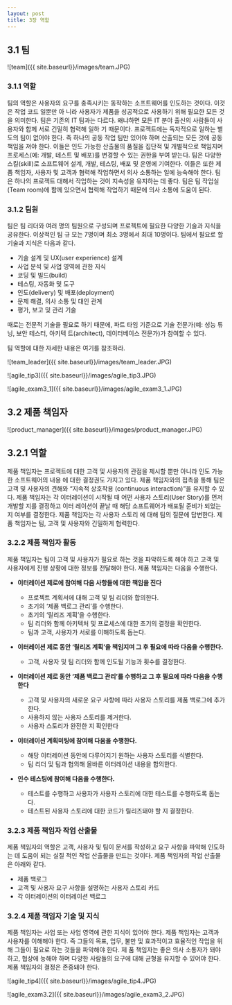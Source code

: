 ```yaml
---
layout: post
title: 3장 역할
---
```


## **3.1 팀**

![team]({{ site.baseurl}}/images/team.JPG)
  
### **3.1.1 역할**
<p>
팀의 역할은 사용자의 요구를 충족시키는 동작하는 소프트웨어를 인도하는 것이다. 이것은 작업 코드 일뿐만 아
니라 사용자가 제품을 성공적으로 사용하기 위해 필요한 모든 것을 의미한다.
팀은 기존의 IT 팀과는 다르다. 왜냐하면 모든 IT 분야 출신의 사람들이 사용자와 함께 서로 긴밀히 협력해 일하
기 때문이다. 프로젝트에는 독자적으로 일하는 별도의 팀이 없어야 한다. 즉 하나의 공동 작업 팀만 있어야 하며
산출되는 모든 것에 공동 책임을 져야 한다. 이들은 인도 가능한 산출물의 품질을 집단적 및 개별적으로 책임지며
프로세스(예: 개발, 테스트 및 배포)를 변경할 수 있는 권한을 부여 받는다.
팀은 다양한 스킬(skill)로 소프트웨어 설계, 개발, 테스팅, 배포 및 운영에 기여한다. 이들은 또한 제품 책임자,
사용자 및 고객과 협력해 작업하면서 의사 소통하는 일에 능숙해야 한다.
팀은 하나의 프로젝트 대해서 작업하는 것이 지속성을 유지하는 데 좋다. 팀은 팀 작업실(Team room)에 함께
있으면서 협력해 작업하기 때문에 의사 소통에 도움이 된다.
</p>  

### **3.1.2 팀원**
팀은 팀 리더와 여러 명의 팀원으로 구성되며 프로젝트에 필요한 다양한 기술과 지식을 공유한다. 이상적인 팀 규
모는 7명이며 최소 3명에서 최대 10명이다. 팀에서 필요로 할 기술과 지식은 다음과 같다.
  * 기술 설계 및 UX(user experience) 설계
  * 사업 분석 및 사업 영역에 관한 지식
  * 코딩 및 빌드(build)
  * 테스팅, 자동화 및 도구
  * 인도(delivery) 및 배포(deployment)
  * 문제 해결, 의사 소통 및 대인 관계
  * 평가, 보고 및 관리 기술
  
때로는 전문적 기술을 필요로 하기 때문에, 파트 타임 기준으로 기술 전문가(예: 성능 튜닝, 보안 테스터, 아키텍
트(architect), 데이터베이스 전문가)가 참여할 수 있다.
  
팀 역할에 대한 자세한 내용은 여기를 참조하라.
  
![team_leader]({{ site.baseurl}}/images/team_leader.JPG)  
  
![agile_tip3]({{ site.baseurl}}/images/agile_tip3.JPG)
  
![agile_exam3_1]({{ site.baseurl}}/images/agile_exam3_1.JPG)
  
## **3.2 제품 책임자**
  
![product_manager]({{ site.baseurl}}/images/product_manager.JPG)
  
## 3.2.1 역할
  
<p>제품 책임자는 프로젝트에 대한 고객 및 사용자의 관점을 제시할 뿐만 아니라 인도 가능한 소프트웨어의 내용
에 대한 결정권도 가지고 있다. 제품 책임자와의 접촉을 통해 팀은 고객 및 사용자의 견해와 “지속적 상호작용
(continuous interaction)”을 유지할 수 있다.
제품 책임자는 각 이터레이션이 시작될 때 어떤 사용자 스토리(User Story)를 먼저 개발할 지를 결정하고 이터
레이션이 끝날 때 해당 소프트웨어가 배포될 준비가 되었는지 여부를 결정한다. 제품 책임자는 각 사용자 스토리
에 대해 팀의 질문에 답변한다. 제품 책임자는 팀, 고객 및 사용자와 긴밀하게 협력한다.</p>

### 3.2.2 제품 책임자 활동

<p>제품 책임자는 팀이 고객 및 사용자가 필요로 하는 것을 파악하도록 해야 하고 고객 및 사용자에게 진행 상황에
대한 정보를 전달해야 한다. 제품 책임자는 다음을 수행한다.</p>

* **이터레이션 제로에 참여해 다음 사항들에 대한 책임을 진다**

  * 프로젝트 계획서에 대해 고객 및 팀 리더와 합의한다.
  * 초기의 ‘제품 백로그 관리’를 수행한다.
  * 초기의 ‘릴리즈 계획’을 수행한다.
  * 팀 리더와 함께 아키텍처 및 프로세스에 대한 초기의 결정을 확인한다.
  * 팀과 고객, 사용자가 서로를 이해하도록 돕는다.

* **이터레이션 제로 동안 ‘릴리즈 계획’을 책임지며 그 후 필요에 따라 다음을 수행한다.**
  * 고객, 사용자 및 팀 리더와 함께 인도될 기능과 횟수를 결정한다.

* **이터레이션 제로 동안 ‘제품 백로그 관리’를 수행하고 그 후 필요에 따라 다음을 수행한다**
  * 고객 및 사용자의 새로운 요구 사항에 따라 사용자 스토리를 제품 백로그에 추가한다.
  * 사용하지 않는 사용자 스토리를 제거한다.
  * 사용자 스토리가 완전한 지 확인한다

* **이터레이션 계획미팅에 참여해 다음을 수행한다.**
  * 해당 이터레이션 동안에 다루어지기 원하는 사용자 스토리를 식별한다.
  * 팀 리더 및 팀과 협의해 올바른 이터레이션 내용을 합의한다.

* **인수 테스팅에 참여해 다음을 수행한다.**
  * 테스트를 수행하고 사용자가 사용자 스토리에 대한 테스트를 수행하도록 돕는다.
  * 테스트된 사용자 스토리에 대한 코드가 릴리즈돼야 할 지 결정한다.

### 3.2.3 제품 책임자 작업 산출물
<p>제품 책임자의 역할은 고객, 사용자 및 팀이 문서를 작성하고 요구 사항을 파악해 인도하는 데 도움이 되는 실질
적인 작업 산출물을 만드는 것이다. 제품 책임자의 작업 산출물은 아래와 같다.</p>

  * 제품 백로그
  * 고객 및 사용자 요구 사항을 설명하는 사용자 스토리 카드
  * 각 이터레이션의 이터레이션 백로그

### 3.2.4 제품 책임자 기술 및 지식
<p>제품 책임자는 사업 또는 사업 영역에 관한 지식이 있어야 한다. 제품 책임자는 고객과 사용자를 이해해야 한다.
즉 그들의 목표, 업무, 불만 및 효과적이고 효율적인 작업을 위해 그들이 필요로 하는 것들을 파악해야 한다. 제
품 책임자는 좋은 의사 소통자가 돼야 하고, 협상에 능해야 하며 다양한 사람들의 요구에 대해 균형을 유지할 수
있어야 한다. 제품 책임자의 결정은 존중돼야 한다.</p>

![agile_tip4]({{ site.baseurl}}/images/agile_tip4.JPG)

![agile_exam3.2]({{ site.baseurl}}/images/agile_exam3_2.JPG)

